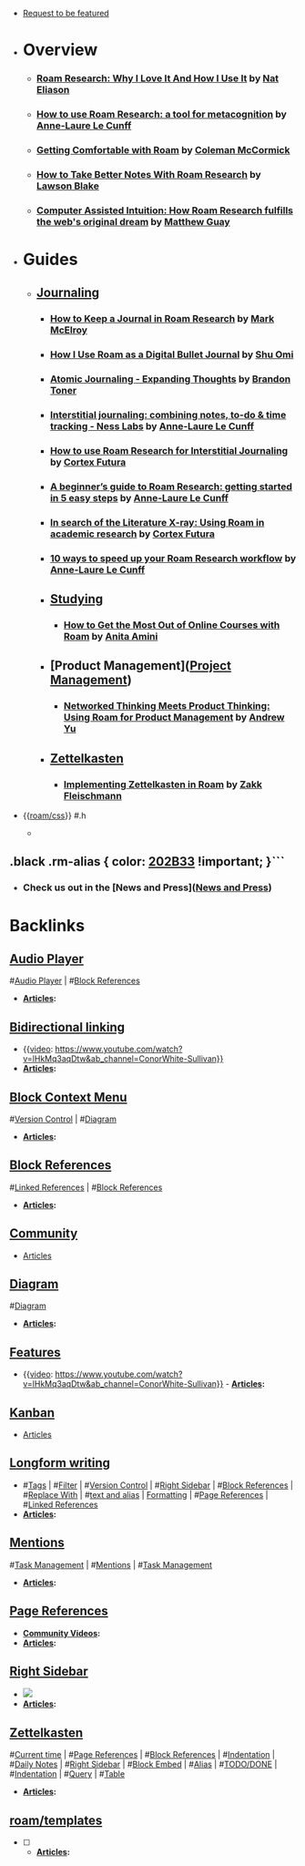 - [Request to be featured](https://roamresearch.typeform.com/to/g5W8uCqz)
- # Overview
    - ### [Roam Research: Why I Love It And How I Use It](https://www.nateliason.com/blog/roam) by [Nat Eliason](<Nat Eliason.md>)
    - ### [How to use Roam Research: a tool for metacognition](https://nesslabs.com/roam-research) by [Anne-Laure Le Cunff](<Anne-Laure Le Cunff.md>)
    - ### [Getting Comfortable with Roam](https://www.colemanm.org/post/getting-comfortable-with-roam/) by [Coleman McCormick](<Coleman McCormick.md>)
    - ### [How to Take Better Notes With Roam Research](https://lawsonblake.com/roam-research-review/) by [Lawson Blake](<Lawson Blake.md>)
    - ### [Computer Assisted Intuition: How Roam Research fulfills the web's original dream](https://capiche.com/e/roam-research-worldwideweb-xanadu) by [Matthew Guay](<Matthew Guay.md>)
- # Guides
    - ## [Journaling]([Journaling](<Journaling.md>))
        - ### [How to Keep a Journal in Roam Research](https://markmcelroy.com/how-to-keep-a-journal-in-roam-research/) by [Mark McElroy](<Mark McElroy.md>)
        - ### [How I Use Roam as a Digital Bullet Journal](https://medium.com/my-learning-journal/how-i-use-roam-as-a-digital-bullet-journal-df6e51e56f0f) by [Shu Omi](<Shu Omi.md>)
        - ### [Atomic Journaling - Expanding Thoughts](https://brandontoner.substack.com/p/atomic-journaling) by [Brandon Toner](<Brandon Toner.md>)
        - ### [Interstitial journaling: combining notes, to-do & time tracking - Ness Labs](https://nesslabs.com/interstitial-journaling) by [Anne-Laure Le Cunff](<Anne-Laure Le Cunff.md>)
        - ### [How to use Roam Research for Interstitial Journaling](https://www.cortexfutura.com/interstitial-journaling-roam-research/) by [Cortex Futura](<Cortex Futura.md>)
        - ### [A beginner’s guide to Roam Research: getting started in 5 easy steps](https://nesslabs.com/roam-research-beginner-guide) by [Anne-Laure Le Cunff](<Anne-Laure Le Cunff.md>)
        - ### [In search of the Literature X-ray: Using Roam in academic research](https://www.roambrain.com/in-search-of-the-literature-x-ray/) by [Cortex Futura](<Cortex Futura.md>)
        - ### [10 ways to speed up your Roam Research workflow](https://nesslabs.com/roam-research-workflow-tips) by [Anne-Laure Le Cunff](<Anne-Laure Le Cunff.md>)
        - ## [Studying]([Studying](<Studying.md>))
            - ### [How to Get the Most Out of Online Courses with Roam](https://infodistillery.com/roam/) by [Anita Amini](<Anita Amini.md>)
        - ## [Product Management]([Project Management](<Project Management.md>))
            - ### [Networked Thinking Meets Product Thinking: Using Roam for Product Management](https://www.roambrain.com/networked-thinking-meets-product-thinking/) by [Andrew Yu](<Andrew Yu.md>)
        - ## [Zettelkasten](<Zettelkasten.md>)
            - ### [Implementing Zettelkasten in Roam](https://www.roambrain.com/implementing-zettelkasten-in-roam/) by [Zakk Fleischmann](<Zakk Fleischmann.md>)
- {{[roam/css](<roam/css.md>)}} #.h
    - ```css
.black .rm-alias {
  color: [202B33](<202B33.md>) !important;
}```
- 
- ### **Check us out in the** [News and Press]([News and Press](<News and Press.md>))

# Backlinks
## [Audio Player](<Audio Player.md>)
#[Audio Player](<Audio Player.md>) | #[Block References](<Block References.md>)
- **[Articles](<Articles.md>):**

## [Bidirectional linking](<Bidirectional linking.md>)
- {{[video](<video.md>): https://www.youtube.com/watch?v=lHkMq3aqDtw&ab_channel=ConorWhite-Sullivan}}
- **[Articles](<Articles.md>):**

## [Block Context Menu](<Block Context Menu.md>)
#[Version Control](<Version Control.md>) | #[Diagram](<Diagram.md>)
- **[Articles](<Articles.md>):**

## [Block References](<Block References.md>)
#[Linked References](<Linked References.md>) | #[Block References](<Block References.md>)
- **[Articles](<Articles.md>):**

## [Community](<Community.md>)
- [Articles](<Articles.md>)

## [Diagram](<Diagram.md>)
#[Diagram](<Diagram.md>)
- **[Articles](<Articles.md>):**

## [Features](<Features.md>)
- {{[video](<video.md>): https://www.youtube.com/watch?v=lHkMq3aqDtw&ab_channel=ConorWhite-Sullivan}}
        - **[Articles](<Articles.md>):**

## [Kanban](<Kanban.md>)
- [Articles](<Articles.md>)

## [Longform writing](<Longform writing.md>)
- #[Tags](<Tags.md>) | #[Filter](<Filter.md>) | #[Version Control](<Version Control.md>) | #[Right Sidebar](<Right Sidebar.md>) | #[Block References](<Block References.md>) | #[Replace With](<Replace With.md>) | #[text and alias](<text and alias.md>) | [Formatting](<Formatting.md>) |  #[Page References](<Page References.md>) | #[Linked References](<Linked References.md>)
- **[Articles](<Articles.md>):**

## [Mentions](<Mentions.md>)
#[Task Management](<Task Management.md>) | #[Mentions](<Mentions.md>) | #[Task Management](<Task Management.md>)
- **[Articles](<Articles.md>):**

## [Page References](<Page References.md>)
- **[Community Videos](<Community Videos.md>):**
- **[Articles](<Articles.md>):**

## [Right Sidebar](<Right Sidebar.md>)
- ![](https://firebasestorage.googleapis.com/v0/b/firescript-577a2.appspot.com/o/imgs%2Fapp%2Fhelp-documentation%2FzO8buehcAl.gif?alt=media&token=0de4cdf5-26a2-440c-a0af-57ede8199623)
- **[Articles](<Articles.md>):**

## [Zettelkasten](<Zettelkasten.md>)
#[Current time](<Current time.md>) | #[Page References](<Page References.md>) | #[Block References](<Block References.md>) | #[Indentation](<Indentation.md>) | #[Daily Notes](<Daily Notes.md>) | #[Right Sidebar](<Right Sidebar.md>) | #[Block Embed](<Block Embed.md>) | #[Alias](<Alias.md>) | #[TODO/DONE](<TODO/DONE.md>) | #[Indentation](<Indentation.md>) | #[Query](<Query.md>) | #[Table](<Table.md>)
- **[Articles](<Articles.md>):**

## [roam/templates](<roam/templates.md>)
- [ ] 
    - **[Articles](<Articles.md>):**

